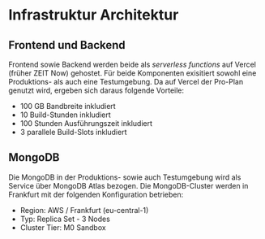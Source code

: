 # Infrastruktur Architektur

## Frontend und Backend
Frontend sowie Backend werden beide als _serverless functions_ auf Vercel (früher ZEIT Now) gehostet.
Für beide Komponenten exisitiert sowohl eine Produktions- als auch eine Testumgebung.
Da auf Vercel der Pro-Plan genutzt wird, ergeben sich daraus folgende Vorteile:
* 100 GB Bandbreite inkludiert
* 10 Build-Stunden inkludiert
* 100 Stunden Ausführungszeit inkludiert
* 3 parallele Build-Slots inkludiert

## MongoDB
Die MongoDB in der Produktions- sowie auch Testumgebung wird als Service über MongoDB Atlas bezogen.
Die MongoDB-Cluster werden in Frankfurt mit der folgenden Konfiguration betrieben:
* Region: AWS / Frankfurt (eu-central-1)
* Typ: Replica Set - 3 Nodes
* Cluster Tier: M0 Sandbox